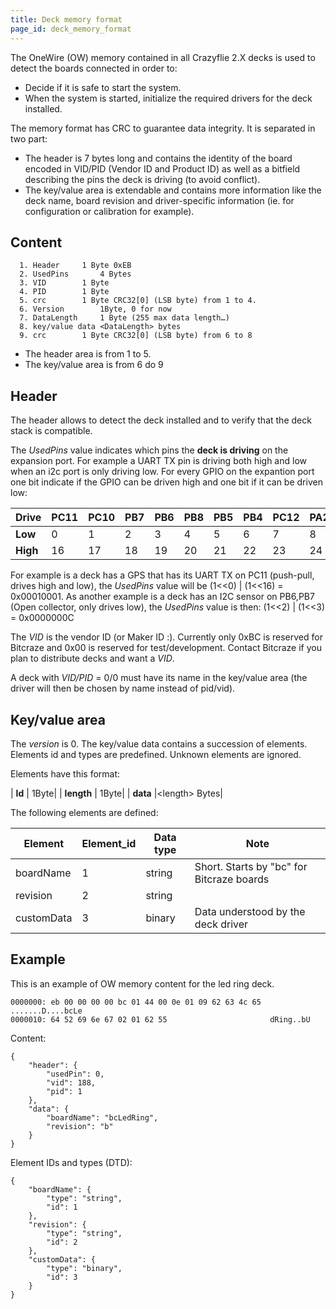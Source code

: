 ```yaml
---
title: Deck memory format
page_id: deck_memory_format
---
```


The OneWire (OW) memory contained in all Crazyflie 2.X decks is used to
detect the boards connected in order to:

-   Decide if it is safe to start the system.
-   When the system is started, initialize the required drivers for the
    deck installed.

The memory format has CRC to guarantee data integrity. It is separated
in two part:

-   The header is 7 bytes long and contains the identity of the board
    encoded in VID/PID (Vendor ID and Product ID) as well as a bitfield
    describing the pins the deck is driving (to avoid conflict).
-   The key/value area is extendable and contains more information like
    the deck name, board revision and driver-specific information (ie.
    for configuration or calibration for example).

Content
-------

      1. Header     1 Byte 0xEB
      2. UsedPins       4 Bytes
      3. VID        1 Byte
      4. PID        1 Byte
      5. crc        1 Byte CRC32[0] (LSB byte) from 1 to 4.
      6. Version        1Byte, 0 for now
      7. DataLength     1 Byte (255 max data length…)
      8. key/value data <DataLength> bytes
      9. crc        1 Byte CRC32[0] (LSB byte) from 6 to 8

-   The header area is from 1 to 5.
-   The key/value area is from 6 do 9

Header
------

The header allows to detect the deck installed and to verify that the
deck stack is compatible.

The *UsedPins* value indicates which pins the **deck is driving** on the
expansion port. For example a UART TX pin is driving both high and low
when an i2c port is only driving low. For every GPIO on the expantion
port one bit indicate if the GPIO can be driven high and one bit if it
can be driven low:

|  Drive     | PC11  | PC10 |  PB7 |  PB6  | PB8  | PB5  | PB4  | PC12  | PA2  | PA3  | PA5  | PA6  | PA7 |  P0.11  | P0.12  | P0.08 |
|  ---------- |------| ------| -----| -----| -----| -----| -----| ------| -----| -----| -----| ----- |-----| -------| -------| -------|
|  **Low**   | 0      |1     | 2    | 3    | 4    | 5    | 6    | 7     | 8    | 9    | 10   | 11   | 12  |  13     | 14     | 15|
|  **High**  | 16     |17    | 18   | 19   | 20   | 21   | 22   | 23    | 24   | 25   | 26   | 27   | 28  |  29     | 31    |  31|

For example is a deck has a GPS that has its UART TX on PC11 (push-pull,
drives high and low), the *UsedPins* value will be (1\<\<0) \| (1\<\<16)
= 0x00010001. As another example is a deck has an I2C sensor on PB6,PB7
(Open collector, only drives low), the *UsedPins* value is then:
(1\<\<2) \| (1\<\<3) = 0x0000000C

The *VID* is the vendor ID (or Maker ID :). Currently only 0xBC is
reserved for Bitcraze and 0x00 is reserved for test/development. Contact
Bitcraze if you plan to distribute decks and want a *VID*.

A deck with *VID/PID* = 0/0 must have its name in the key/value area
(the driver will then be chosen by name instead of pid/vid).

Key/value area
--------------

The *version* is 0. The key/value data contains a succession of
elements. Elements id and types are predefined. Unknown elements are
ignored.

Elements have this format:


 | **Id**      | 1Byte|
 | **length**  | 1Byte|
 | **data**     |\<length\> Bytes|


The following elements are defined:

|  Element     | Element\_id  | Data type  | Note|
|  ------------| -------------| -----------| -------------------------------------------|
|  boardName   | 1            | string    |  Short. Starts by "bc" for Bitcraze boards|
|  revision    | 2            | string    |  |
|  customData  | 3            | binary    |  Data understood by the deck driver|

Example
-------

This is an example of OW memory content for the led ring deck.

    0000000: eb 00 00 00 00 bc 01 44 00 0e 01 09 62 63 4c 65  .......D....bcLe
    0000010: 64 52 69 6e 67 02 01 62 55                       dRing..bU

Content:

    {
        "header": {
            "usedPin": 0,
            "vid": 188,
            "pid": 1
        },
        "data": {
            "boardName": "bcLedRing",
            "revision": "b"
        }
    }

Element IDs and types (DTD):

    {
        "boardName": {
            "type": "string",
            "id": 1
        },
        "revision": {
            "type": "string",
            "id": 2
        },
        "customData": {
            "type": "binary",
            "id": 3
        }
    }
